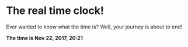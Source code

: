 # The real time clock!

Ever wanted to know what the time is? Well, your journey is about to end!

**The time is Nov 22, 2017, 20:21**